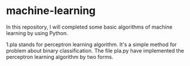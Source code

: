 # machine-learning
In this repository, I will completed some basic algorithms of machine learning by using Python.

1.pla stands for perceptron learning algorithm. It's a simple method for problem about binary classification. The file pla.py have implemented the perceptron learning algorithm by two forms.

